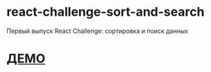 # react-challenge-sort-and-search
Первый выпуск React Challenge: сортировка и поиск данных

# <a href="https://strandol.github.io/react-challenge-sort-and-search/">ДЕМО</a>
